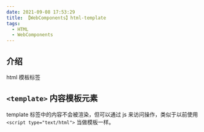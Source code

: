 ```yaml
---
date: 2021-09-08 17:53:29
title: 【WebComponents】html-template
tags:
  - HTML
  - WebComponents
---
```


## 介绍

html 模板标签

## `<template>` 内容模板元素

template 标签中的内容不会被渲染，但可以通过 js 来访问操作，类似于以前使用 `<script type="text/html">` 当做模板一样。
